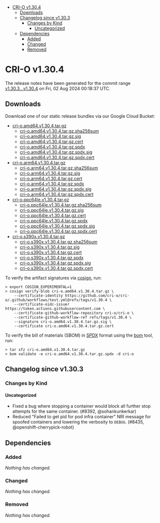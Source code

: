 - [CRI-O v1.30.4](#cri-o-v1304)
  - [Downloads](#downloads)
  - [Changelog since v1.30.3](#changelog-since-v1303)
    - [Changes by Kind](#changes-by-kind)
      - [Uncategorized](#uncategorized)
  - [Dependencies](#dependencies)
    - [Added](#added)
    - [Changed](#changed)
    - [Removed](#removed)

# CRI-O v1.30.4

The release notes have been generated for the commit range
[v1.30.3...v1.30.4](https://github.com/cri-o/cri-o/compare/v1.30.3...v1.30.4) on Fri, 02 Aug 2024 00:18:37 UTC.

## Downloads

Download one of our static release bundles via our Google Cloud Bucket:

- [cri-o.amd64.v1.30.4.tar.gz](https://storage.googleapis.com/cri-o/artifacts/cri-o.amd64.v1.30.4.tar.gz)
  - [cri-o.amd64.v1.30.4.tar.gz.sha256sum](https://storage.googleapis.com/cri-o/artifacts/cri-o.amd64.v1.30.4.tar.gz.sha256sum)
  - [cri-o.amd64.v1.30.4.tar.gz.sig](https://storage.googleapis.com/cri-o/artifacts/cri-o.amd64.v1.30.4.tar.gz.sig)
  - [cri-o.amd64.v1.30.4.tar.gz.cert](https://storage.googleapis.com/cri-o/artifacts/cri-o.amd64.v1.30.4.tar.gz.cert)
  - [cri-o.amd64.v1.30.4.tar.gz.spdx](https://storage.googleapis.com/cri-o/artifacts/cri-o.amd64.v1.30.4.tar.gz.spdx)
  - [cri-o.amd64.v1.30.4.tar.gz.spdx.sig](https://storage.googleapis.com/cri-o/artifacts/cri-o.amd64.v1.30.4.tar.gz.spdx.sig)
  - [cri-o.amd64.v1.30.4.tar.gz.spdx.cert](https://storage.googleapis.com/cri-o/artifacts/cri-o.amd64.v1.30.4.tar.gz.spdx.cert)
- [cri-o.arm64.v1.30.4.tar.gz](https://storage.googleapis.com/cri-o/artifacts/cri-o.arm64.v1.30.4.tar.gz)
  - [cri-o.arm64.v1.30.4.tar.gz.sha256sum](https://storage.googleapis.com/cri-o/artifacts/cri-o.arm64.v1.30.4.tar.gz.sha256sum)
  - [cri-o.arm64.v1.30.4.tar.gz.sig](https://storage.googleapis.com/cri-o/artifacts/cri-o.arm64.v1.30.4.tar.gz.sig)
  - [cri-o.arm64.v1.30.4.tar.gz.cert](https://storage.googleapis.com/cri-o/artifacts/cri-o.arm64.v1.30.4.tar.gz.cert)
  - [cri-o.arm64.v1.30.4.tar.gz.spdx](https://storage.googleapis.com/cri-o/artifacts/cri-o.arm64.v1.30.4.tar.gz.spdx)
  - [cri-o.arm64.v1.30.4.tar.gz.spdx.sig](https://storage.googleapis.com/cri-o/artifacts/cri-o.arm64.v1.30.4.tar.gz.spdx.sig)
  - [cri-o.arm64.v1.30.4.tar.gz.spdx.cert](https://storage.googleapis.com/cri-o/artifacts/cri-o.arm64.v1.30.4.tar.gz.spdx.cert)
- [cri-o.ppc64le.v1.30.4.tar.gz](https://storage.googleapis.com/cri-o/artifacts/cri-o.ppc64le.v1.30.4.tar.gz)
  - [cri-o.ppc64le.v1.30.4.tar.gz.sha256sum](https://storage.googleapis.com/cri-o/artifacts/cri-o.ppc64le.v1.30.4.tar.gz.sha256sum)
  - [cri-o.ppc64le.v1.30.4.tar.gz.sig](https://storage.googleapis.com/cri-o/artifacts/cri-o.ppc64le.v1.30.4.tar.gz.sig)
  - [cri-o.ppc64le.v1.30.4.tar.gz.cert](https://storage.googleapis.com/cri-o/artifacts/cri-o.ppc64le.v1.30.4.tar.gz.cert)
  - [cri-o.ppc64le.v1.30.4.tar.gz.spdx](https://storage.googleapis.com/cri-o/artifacts/cri-o.ppc64le.v1.30.4.tar.gz.spdx)
  - [cri-o.ppc64le.v1.30.4.tar.gz.spdx.sig](https://storage.googleapis.com/cri-o/artifacts/cri-o.ppc64le.v1.30.4.tar.gz.spdx.sig)
  - [cri-o.ppc64le.v1.30.4.tar.gz.spdx.cert](https://storage.googleapis.com/cri-o/artifacts/cri-o.ppc64le.v1.30.4.tar.gz.spdx.cert)
- [cri-o.s390x.v1.30.4.tar.gz](https://storage.googleapis.com/cri-o/artifacts/cri-o.s390x.v1.30.4.tar.gz)
  - [cri-o.s390x.v1.30.4.tar.gz.sha256sum](https://storage.googleapis.com/cri-o/artifacts/cri-o.s390x.v1.30.4.tar.gz.sha256sum)
  - [cri-o.s390x.v1.30.4.tar.gz.sig](https://storage.googleapis.com/cri-o/artifacts/cri-o.s390x.v1.30.4.tar.gz.sig)
  - [cri-o.s390x.v1.30.4.tar.gz.cert](https://storage.googleapis.com/cri-o/artifacts/cri-o.s390x.v1.30.4.tar.gz.cert)
  - [cri-o.s390x.v1.30.4.tar.gz.spdx](https://storage.googleapis.com/cri-o/artifacts/cri-o.s390x.v1.30.4.tar.gz.spdx)
  - [cri-o.s390x.v1.30.4.tar.gz.spdx.sig](https://storage.googleapis.com/cri-o/artifacts/cri-o.s390x.v1.30.4.tar.gz.spdx.sig)
  - [cri-o.s390x.v1.30.4.tar.gz.spdx.cert](https://storage.googleapis.com/cri-o/artifacts/cri-o.s390x.v1.30.4.tar.gz.spdx.cert)

To verify the artifact signatures via [cosign](https://github.com/sigstore/cosign), run:

```console
> export COSIGN_EXPERIMENTAL=1
> cosign verify-blob cri-o.amd64.v1.30.4.tar.gz \
    --certificate-identity https://github.com/cri-o/cri-o/.github/workflows/test.yml@refs/tags/v1.30.4 \
    --certificate-oidc-issuer https://token.actions.githubusercontent.com \
    --certificate-github-workflow-repository cri-o/cri-o \
    --certificate-github-workflow-ref refs/tags/v1.30.4 \
    --signature cri-o.amd64.v1.30.4.tar.gz.sig \
    --certificate cri-o.amd64.v1.30.4.tar.gz.cert
```

To verify the bill of materials (SBOM) in [SPDX](https://spdx.org) format using the [bom](https://sigs.k8s.io/bom) tool, run:

```console
> tar xfz cri-o.amd64.v1.30.4.tar.gz
> bom validate -e cri-o.amd64.v1.30.4.tar.gz.spdx -d cri-o
```

## Changelog since v1.30.3

### Changes by Kind

#### Uncategorized
 - Fixed a bug where stopping a container would block all further stop attempts for the same container. (#8392, @sohankunkerkar)
 - Reduced "Failed to get pid for pod infra container" NRI message for spoofed containers and lowering the verbosity to `DEBUG`. (#8435, @openshift-cherrypick-robot)

## Dependencies

### Added
_Nothing has changed._

### Changed
_Nothing has changed._

### Removed
_Nothing has changed._
